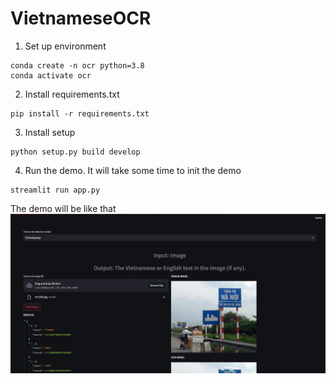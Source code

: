 # VietnameseOCR
1. Set up environment
```
conda create -n ocr python=3.8
conda activate ocr
```
2. Install requirements.txt
```
pip install -r requirements.txt
```
3. Install setup
```
python setup.py build develop
```
4. Run the demo. It will take some time to init the demo
```
streamlit run app.py
```

The demo will be like that
![alt text](images/image.png)